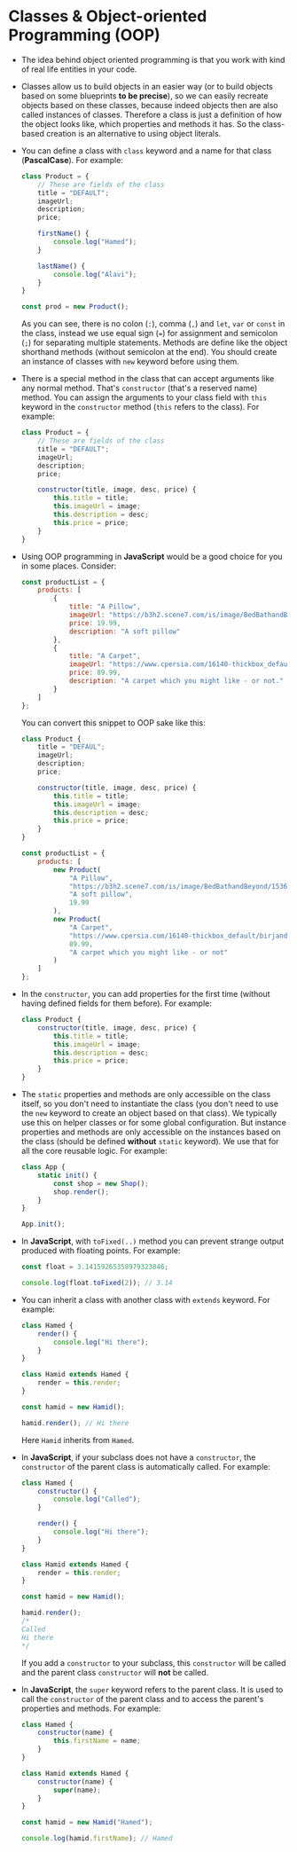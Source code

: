 # Classes & Object-oriented Programming (OOP)

- The idea behind object oriented programming is that you work with kind of real life entities in your code.
- Classes allow us to build objects in an easier way (or to build objects based on some blueprints **to be precise**), so we can easily recreate objects based on these classes, because indeed objects then are also called instances of classes. Therefore a class is just a definition of how the object looks like, which properties and methods it has. So the class-based creation is an alternative to using object literals.
- You can define a class with `class` keyword and a name for that class (**PascalCase**). For example:

    ```js
    class Product = {
        // These are fields of the class
        title = "DEFAULT";
        imageUrl;
        description;
        price;

        firstName() {
            console.log("Hamed");
        }

        lastName() {
            console.log("Alavi");
        }
    }

    const prod = new Product();
    ```

    As you can see, there is no colon (`:`), comma (`,`) and `let`, `var` or `const` in the class, instead we use equal sign (`=`) for assignment and semicolon (`;`) for separating multiple statements. Methods are define like the object shorthand methods (without semicolon at the end). You should create an instance of classes with `new` keyword before using them.
- There is a special method in the class that can accept arguments like any normal method. That's `constructor` (that's a reserved name) method. You can assign the arguments to your class field with `this` keyword in the `constructor` method (`this` refers to the class). For example:

    ```js
    class Product = {
        // These are fields of the class
        title = "DEFAULT";
        imageUrl;
        description;
        price;

        constructor(title, image, desc, price) {
            this.title = title;
            this.imageUrl = image;
            this.description = desc;
            this.price = price;
        }
    }
    ```

- Using OOP programming in **JavaScript** would be a good choice for you in some places. Consider:

    ```js
    const productList = {
        products: [
            {
                title: "A Pillow",
                imageUrl: "https://b3h2.scene7.com/is/image/BedBathandBeyond/15364655025932m?$690$&wid=690&hei=690",
                price: 19.99,
                description: "A soft pillow"
            },
            {
                title: "A Carpet",
                imageUrl: "https://www.cpersia.com/16140-thickbox_default/birjand-carpet-ref-174132.jpg",
                price: 89.99,
                description: "A carpet which you might like - or not."
            }
        ]
    };
    ```

    You can convert this snippet to OOP sake like this:

    ```js
    class Product {
        title = "DEFAUL";
        imageUrl;
        description;
        price;

        constructor(title, image, desc, price) {
            this.title = title;
            this.imageUrl = image;
            this.description = desc;
            this.price = price;
        }
    }

    const productList = {
        products: [
            new Product(
                "A Pillow",
                "https://b3h2.scene7.com/is/image/BedBathandBeyond/15364655025932m?$690$&wid=690&hei=690",
                "A soft pillow",
                19.99
            ),
            new Product(
                "A Carpet",
                "https://www.cpersia.com/16140-thickbox_default/birjand-carpet-ref-174132.jpg",
                89.99,
                "A carpet which you might like - or not"
            )
        ]
    };
    ```

- In the `constructor`, you can add properties for the first time (without having defined fields for them before). For example:

    ```js
    class Product {
        constructor(title, image, desc, price) {
            this.title = title;
            this.imageUrl = image;
            this.description = desc;
            this.price = price;
        }
    }
    ```

- The `static` properties and methods are only accessible on the class itself, so you don't need to instantiate the class (you don't need to use the `new` keyword to create an object based on that class). We typically use this on helper classes or for some global configuration. But instance properties and methods are only accessible on the instances based on the class (should be defined **without** `static` keyword). We use that for all the core reusable logic. For example:

    ```js
    class App {
        static init() {
            const shop = new Shop();
            shop.render();
        }
    }

    App.init();
    ```

- In **JavaScript**, with `toFixed(..)` method you can prevent strange output produced with floating points. For example:

    ```js
    const float = 3.14159265358979323846;

    console.log(float.toFixed(2)); // 3.14
    ```

- You can inherit a class with another class with `extends` keyword. For example:

    ```js
    class Hamed {
        render() {
            console.log("Hi there");
        }
    }

    class Hamid extends Hamed {
        render = this.render;
    }

    const hamid = new Hamid();

    hamid.render(); // Hi there
    ```

    Here `Hamid` inherits from `Hamed`.

- In **JavaScript**, if your subclass does not have a `constructor`, the `constructor` of the parent class is automatically called. For example:

    ```js
    class Hamed {
        constructor() {
            console.log("Called");
        }

        render() {
            console.log("Hi there");
        }
    }

    class Hamid extends Hamed {
        render = this.render;
    }

    const hamid = new Hamid();

    hamid.render();
    /*
    Called
    Hi there
    */
    ```

    If you add a `constructor` to your subclass, this `constructor` will be called and the parent class `constructor` will **not** be called.
- In **JavaScript**, the `super` keyword refers to the parent class. It is used to call the `constructor` of the parent class and to access the parent's properties and methods. For example:

    ```js
    class Hamed {
        constructor(name) {
            this.firstName = name;
        }
    }

    class Hamid extends Hamed {
        constructor(name) {
            super(name);
        }
    }

    const hamid = new Hamid("Hamed");

    console.log(hamid.firstName); // Hamed
    ```
